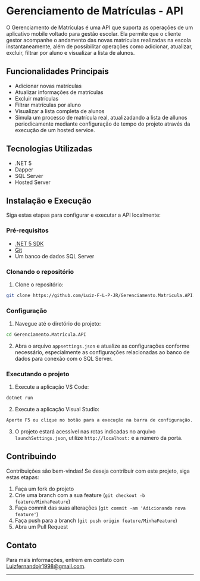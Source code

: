 # Gerenciamento de Matrículas - API

O Gerenciamento de Matrículas é uma API que suporta as operações de um aplicativo mobile voltado para gestão escolar. Ela permite que o cliente gestor acompanhe o andamento das novas matrículas realizadas na escola instantaneamente, além de possibilitar operações como adicionar, atualizar, excluir, filtrar por aluno e visualizar a lista de alunos.

## Funcionalidades Principais

- Adicionar novas matrículas
- Atualizar informações de matrículas
- Excluir matrículas
- Filtrar matrículas por aluno
- Visualizar a lista completa de alunos
- Simula um processo de matrícula real, atualizadando a lista de allunos periodicamente mediante configuração de tempo do projeto através da execução de um hosted service.

## Tecnologias Utilizadas

- .NET 5
- Dapper
- SQL Server
- Hosted Server

## Instalação e Execução

Siga estas etapas para configurar e executar a API localmente:

### Pré-requisitos

- [.NET 5 SDK](https://dotnet.microsoft.com/download/dotnet/5.0)
- [Git](https://git-scm.com/)
- Um banco de dados SQL Server

### Clonando o repositório

1. Clone o repositório:

```bash
git clone https://github.com/Luiz-F-L-P-JR/Gerenciamento.Matricula.API.git
```

### Configuração

1. Navegue até o diretório do projeto:

```bash
cd Gerenciamento.Matricula.API
```

2. Abra o arquivo `appsettings.json` e atualize as configurações conforme necessário, especialmente as configurações relacionadas ao banco de dados para conexão com o SQL Server.

### Executando o projeto

1. Execute a aplicação VS Code:

```bash
dotnet run 
```

2. Execute a aplicação Visual Studio:

```bash
Aperte F5 ou clique no botão para a execução na barra de configuração. 
```

3. O projeto estará acessível nas rotas indicadas no arquivo `launchSettings.json`, utilize `http://localhost:` e a número da porta.

## Contribuindo

Contribuições são bem-vindas! Se deseja contribuir com este projeto, siga estas etapas:

1. Faça um fork do projeto
2. Crie uma branch com a sua feature (`git checkout -b feature/MinhaFeature`)
3. Faça commit das suas alterações (`git commit -am 'Adicionando nova feature'`)
4. Faça push para a branch (`git push origin feature/MinhaFeature`)
5. Abra um Pull Request

## Contato

Para mais informações, entrem em contato com Luizfernandojr1998@gmail.com.

---
